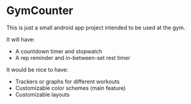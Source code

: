 # GymCounter

This is just a small android app project intended to be used at the gym.

It will have:
- A countdown timer and stopwatch
- A rep reminder and in-between-set rest timer

It would be nice to have:
- Trackers or graphs for different workouts
- Customizable color schemes (main feature)
- Customizable layouts

